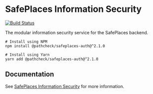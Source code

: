 # SafePlaces Information Security

[![Build Status](https://github.com/Path-Check/safeplaces-auth/workflows/Node.js%20CI/badge.svg)](https://github.com/Path-Check/safeplaces-auth/actions?query=workflow%3A%22Node.js+CI%22)

The modular information security service for the SafePlaces backend.

```shell script
# Install using NPM
npm install @pathcheck/safeplaces-auth@^2.1.0

# Install using Yarn
yarn add @pathcheck/safeplaces-auth@^2.1.0
```

## Documentation

See [SafePlaces Information Security](docs/README.md) for more information.
